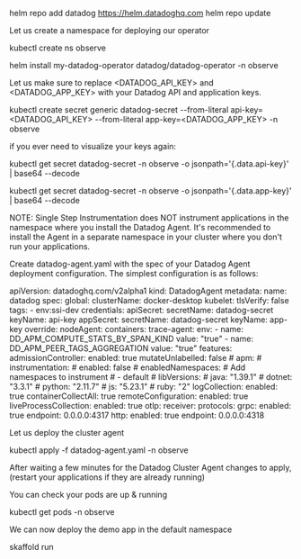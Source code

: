 helm repo add datadog https://helm.datadoghq.com
helm repo update

Let us create a namespace for deploying our operator

kubectl create ns observe

<!-- 
Let us switch namespace
kubectl config set-context --current --namespace=observe 
-->

helm install my-datadog-operator datadog/datadog-operator -n observe


Let us make sure to replace <DATADOG_API_KEY> and <DATADOG_APP_KEY> with your Datadog API and application keys.

kubectl create secret generic datadog-secret --from-literal api-key=<DATADOG_API_KEY> --from-literal app-key=<DATADOG_APP_KEY> -n observe

if you ever need to visualize your keys again:

kubectl get secret datadog-secret -n observe -o jsonpath='{.data.api-key}' | base64 --decode

kubectl get secret datadog-secret -n observe -o jsonpath='{.data.app-key}' | base64 --decode


NOTE:
Single Step Instrumentation does NOT instrument applications in the namespace where you install the Datadog Agent. It's recommended to install the Agent in a separate namespace in your cluster where you don't run your applications.


Create datadog-agent.yaml with the spec of your Datadog Agent deployment configuration. The simplest configuration is as follows:

apiVersion: datadoghq.com/v2alpha1
kind: DatadogAgent
metadata:
  name: datadog
spec:
  global:
    clusterName: docker-desktop
    kubelet:
      tlsVerify: false
    tags:
      - env:ssi-dev
    credentials:
      apiSecret:
        secretName: datadog-secret
        keyName: api-key
      appSecret:
        secretName: datadog-secret
        keyName: app-key
  override:
    nodeAgent:
      containers:
        trace-agent:
          env:
            - name: DD_APM_COMPUTE_STATS_BY_SPAN_KIND
              value: "true"
            - name: DD_APM_PEER_TAGS_AGGREGATION
              value: "true"
  features:
    admissionController:
      enabled: true
      mutateUnlabelled: false
    # apm:
    #   instrumentation:
    #     enabled: false
        # enabledNamespaces: # Add namespaces to instrument
        # - default
        # libVersions:
        #   java: "1.39.1"
        #   dotnet: "3.3.1"
        #   python: "2.11.7"
        #   js: "5.23.1"
        #   ruby: "2"
    logCollection:
      enabled: true
      containerCollectAll: true
    remoteConfiguration:
      enabled: true
    liveProcessCollection:
      enabled: true
    otlp:
      receiver:
        protocols:
          grpc:
            enabled: true
            endpoint: 0.0.0.0:4317
          http:
            enabled: true
            endpoint: 0.0.0.0:4318

Let us deploy the cluster agent 

kubectl apply -f datadog-agent.yaml -n observe

After waiting a few minutes for the Datadog Cluster Agent changes to apply, (restart your applications if they are already running)

You can check your pods are up & running

kubectl get pods -n observe

We can now deploy the demo app in the default namespace

skaffold run



